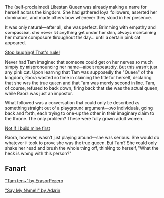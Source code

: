 <!-- title: Say My Name -->

The (self-proclaimed) Libestan Queen was already making a name for herself across the kingdom. She had gathered loyal followers, asserted her dominance, and made others bow whenever they stood in her presence.

It was only natural—after all, she was perfect. Brimming with empathy and compassion, she never let anything get under her skin, always maintaining her mature composure throughout the day... until a certain pink cat appeared.

[Stop laughing! That's rude!](#embed:https://www.youtube.com/live/zgioohaY0m4?feature=shared&t=12506)

Never had Tam imagined that someone could get on her nerves so much simply by mispronouncing her name—albeit repeatedly. But this wasn’t just any pink cat. Upon learning that Tam was supposedly the "Queen" of the kingdom, Raora wasted no time in claiming the title for herself, declaring that she was the true queen and that Tam was merely second in line. Tam, of course, refused to back down, firing back that she was the actual queen, while Raora was just an impostor.

What followed was a conversation that could only be described as something straight out of a playground argument—two individuals, going back and forth, each trying to one-up the other in their imaginary claim to the throne. The only problem? These were fully grown adult women.

[Not if I build mine first](#embed:https://www.youtube.com/live/8ybUOw9NhMc?feature=shared&t=13146)

Raora, however, wasn’t just playing around—she was serious. She would do whatever it took to prove she was the true queen. But Tam? She could only shake her head and brush the whole thing off, thinking to herself, "What the heck is wrong with this person?"

## Fanart

["Tam ten~" by ErasorPepero](https://x.com/erasopepero232/status/1830564734657331247)

["Say My Name!!" by Adarin](https://x.com/AdarinSinner/status/1830536762684543004)
